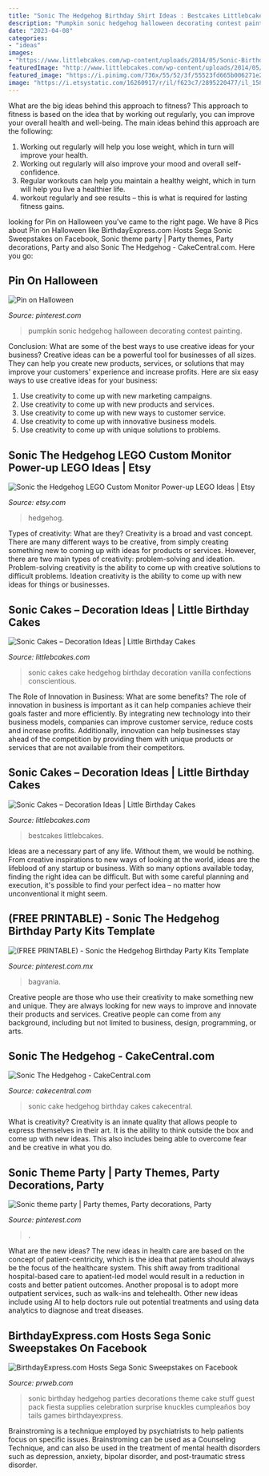 ```yaml
---
title: "Sonic The Hedgehog Birthday Shirt Ideas : Bestcakes Littlebcakes"
description: "Pumpkin sonic hedgehog halloween decorating contest painting"
date: "2023-04-08"
categories:
- "ideas"
images:
- "https://www.littlebcakes.com/wp-content/uploads/2014/05/Sonic-Birthday-Cakes.jpg"
featuredImage: "http://www.littlebcakes.com/wp-content/uploads/2014/05/Sonic-Cakes-Photos.jpg"
featured_image: "https://i.pinimg.com/736x/55/52/3f/55523fd665b006271e2d573d79f0fb33.jpg"
image: "https://i.etsystatic.com/16260917/r/il/f623c7/2895220477/il_1588xN.2895220477_auji.jpg"
---
```



What are the big ideas behind this approach to fitness?
This approach to fitness is based on the idea that by working out regularly, you can improve your overall health and well-being. The main ideas behind this approach are the following: 
1) Working out regularly will help you lose weight, which in turn will improve your health. 
2) Working out regularly will also improve your mood and overall self-confidence. 
3) Regular workouts can help you maintain a healthy weight, which in turn will help you live a healthier life. 
4) workout regularly and see results – this is what is required for lasting fitness gains.

	

		
looking for Pin on Halloween you've came to the right page. We have 8 Pics about Pin on Halloween like BirthdayExpress.com Hosts Sega Sonic Sweepstakes on Facebook, Sonic theme party | Party themes, Party decorations, Party and also Sonic The Hedgehog - CakeCentral.com. Here you go:
		
    
## Pin On Halloween

<img loading=lazy src="https://i.pinimg.com/736x/7e/62/cf/7e62cf72c9ef919b43c6263cb9c194a9--the-hedgehog-hedgehogs.jpg" onerror="this.onerror=null;this.src='https://tse1.mm.bing.net/th?id=OIP.llxkDTtT_I5Od52TyV8wUAHaHa&amp;pid=15.1';" alt="Pin on Halloween">

_Source: pinterest.com_

>pumpkin sonic hedgehog halloween decorating contest painting. 

	

Conclusion: What are some of the best ways to use creative ideas for your business?
Creative ideas can be a powerful tool for businesses of all sizes. They can help you create new products, services, or solutions that may improve your customers' experience and increase profits. Here are six easy ways to use creative ideas for your business: 
1. Use creativity to come up with new marketing campaigns.
2. Use creativity to come up with new products and services.
3. Use creativity to come up with new ways to customer service.
4. Use creativity to come up with innovative business models.
5. Use creativity to come up with unique solutions to problems.

    
## Sonic The Hedgehog LEGO Custom Monitor Power-up LEGO Ideas | Etsy

<img loading=lazy src="https://i.etsystatic.com/16260917/r/il/f623c7/2895220477/il_1588xN.2895220477_auji.jpg" onerror="this.onerror=null;this.src='https://tse2.mm.bing.net/th?id=OIP.kr5_JtCU4WaexAoSHAH5LwHaFj&amp;pid=15.1';" alt="Sonic the Hedgehog LEGO Custom Monitor Power-up LEGO Ideas | Etsy">

_Source: etsy.com_

>hedgehog. 

	

Types of creativity: What are they?
Creativity is a broad and vast concept. There are many different ways to be creative, from simply creating something new to coming up with ideas for products or services. However, there are two main types of creativity: problem-solving and ideation. Problem-solving creativity is the ability to come up with creative solutions to difficult problems. Ideation creativity is the ability to come up with new ideas for things or businesses.

    
## Sonic Cakes – Decoration Ideas | Little Birthday Cakes

<img loading=lazy src="http://www.littlebcakes.com/wp-content/uploads/2014/05/Sonic-Cakes-Photos.jpg" onerror="this.onerror=null;this.src='https://tse3.mm.bing.net/th?id=OIP.HFbFrbDJT_R_YKpoIxl7LgHaJ4&amp;pid=15.1';" alt="Sonic Cakes – Decoration Ideas | Little Birthday Cakes">

_Source: littlebcakes.com_

>sonic cakes cake hedgehog birthday decoration vanilla confections conscientious. 

	

The Role of Innovation in Business: What are some benefits?
The role of innovation in business is important as it can help companies achieve their goals faster and more efficiently. By integrating new technology into their business models, companies can improve customer service, reduce costs and increase profits. Additionally, innovation can help businesses stay ahead of the competition by providing them with unique products or services that are not available from their competitors.

    
## Sonic Cakes – Decoration Ideas | Little Birthday Cakes

<img loading=lazy src="https://www.littlebcakes.com/wp-content/uploads/2014/05/Sonic-Birthday-Cakes.jpg" onerror="this.onerror=null;this.src='https://tse1.mm.bing.net/th?id=OIP.S4UE0rdStoH5-qCgb6SDYQHaFj&amp;pid=15.1';" alt="Sonic Cakes – Decoration Ideas | Little Birthday Cakes">

_Source: littlebcakes.com_

>bestcakes littlebcakes. 

	

Ideas are a necessary part of any life. Without them, we would be nothing. From creative inspirations to new ways of looking at the world, ideas are the lifeblood of any startup or business. With so many options available today, finding the right idea can be difficult. But with some careful planning and execution, it's possible to find your perfect idea – no matter how unconventional it might seem.

    
## (FREE PRINTABLE) - Sonic The Hedgehog Birthday Party Kits Template

<img loading=lazy src="https://i.pinimg.com/736x/6e/56/e0/6e56e090b25393a8423855e9b704dbbf.jpg" onerror="this.onerror=null;this.src='https://tse1.mm.bing.net/th?id=OIP.zeAfTSlcW2WPayW0T8z2pQHaFS&amp;pid=15.1';" alt="(FREE PRINTABLE) - Sonic the Hedgehog Birthday Party Kits Template">

_Source: pinterest.com.mx_

>bagvania. 

	

Creative people are those who use their creativity to make something new and unique. They are always looking for new ways to improve and innovate their products and services. Creative people can come from any background, including but not limited to business, design, programming, or arts.

    
## Sonic The Hedgehog - CakeCentral.com

<img loading=lazy src="https://cdn001.cakecentral.com/gallery/2015/03/900_791310vLlQ_sonic-the-hedgehog.jpg" onerror="this.onerror=null;this.src='https://tse4.mm.bing.net/th?id=OIP.7-tGLd7EBebDLzFv-DzcpQHaJU&amp;pid=15.1';" alt="Sonic The Hedgehog - CakeCentral.com">

_Source: cakecentral.com_

>sonic cake hedgehog birthday cakes cakecentral. 

	

What is creativity?
Creativity is an innate quality that allows people to express themselves in their art. It is the ability to think outside the box and come up with new ideas. This also includes being able to overcome fear and be creative in what you do.

    
## Sonic Theme Party | Party Themes, Party Decorations, Party

<img loading=lazy src="https://i.pinimg.com/736x/55/52/3f/55523fd665b006271e2d573d79f0fb33.jpg" onerror="this.onerror=null;this.src='https://tse3.mm.bing.net/th?id=OIP.GPPSYYlhRSGeRFpogCjgrwHaJ3&amp;pid=15.1';" alt="Sonic theme party | Party themes, Party decorations, Party">

_Source: pinterest.com_

>. 

	

What are the new ideas?
The new ideas in health care are based on the concept of patient-centricity, which is the idea that patients should always be the focus of the healthcare system. This shift away from traditional hospital-based care to apatient-led model would result in a reduction in costs and better patient outcomes. Another proposal is to adopt more outpatient services, such as walk-ins and telehealth. Other new ideas include using AI to help doctors rule out potential treatments and using data analytics to diagnose and treat diseases.

    
## BirthdayExpress.com Hosts Sega Sonic Sweepstakes On Facebook

<img loading=lazy src="http://ww1.prweb.com/prfiles/2012/05/25/9547409/75948.jpg" onerror="this.onerror=null;this.src='https://tse1.mm.bing.net/th?id=OIP.8Y5oQ9og688tQrsp5ljOFAHaKX&amp;pid=15.1';" alt="BirthdayExpress.com Hosts Sega Sonic Sweepstakes on Facebook">

_Source: prweb.com_

>sonic birthday hedgehog parties decorations theme cake stuff guest pack fiesta supplies celebration surprise knuckles cumpleaños boy tails games birthdayexpress. 

	

Brainstroming is a technique employed by psychiatrists to help patients focus on specific issues. Brainstroming can be used as a Counseling Technique, and can also be used in the treatment of mental health disorders such as depression, anxiety, bipolar disorder, and post-traumatic stress disorder.

